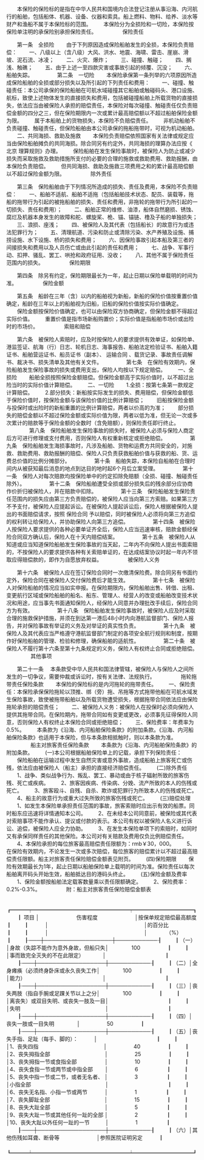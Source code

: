 
 


　　本保险的保险标的是指在中华人民共和国境内合法登记注册从事沿海、内河航行的船舶，包括船体、机器、设备、仪器和索具。船上燃料、物料、给养、淡水等财产和渔船不属于本保险标的范围。
　　本保险分为全损险和一切险，本保险按保险单注明的承保险别承担保险责任。
　　
　　 
保险责任

　　第一条　全损险
　　由于下列原因造成保险船舶发生的全损，本保险负责赔偿：
　　一、八级以上（含八级）大风、洪水、地震、海啸、雷击、崖崩、滑坡、泥石流、冰凌；
　　二、火灾、爆炸；
　　三、碰撞、触碰；
　　四、搁浅、触礁；
　　五、由于上述一至四款灾害或事故引起的倾覆、沉没；
　　六、船舶失踪。
　　
　　第二条　一切险
　　本保险承保第一条列举的六项原因所造成保险船舶的全损或部分损失以及所引起的下列责任和费用：
　　一、碰撞、触碰责任：本公司承保的保险船舶在可航水域碰撞其它船舶或触碰码头、港口设施、航标，致使上述物体发生的直接损失和费用，包括被碰撞船舶上所载货物的直接损失，依法应当由被保险人承担的赔偿责任，本保险对每次碰撞、触碰责任仅负责赔偿金额的四分之三，但在保险期限内一次或累计最高赔偿额以不超过船舶保险金额为限。
　　属于本船舶上的货物损失，本保险不负赔偿责任。
　　非机动船舶不负责碰撞、触碰责任，但保险船舶由本公司承保的拖船拖带时，可视为机动船舶。
　　二、共同海损、救助及施救
　　本保险负责赔偿依照国家有关法律或规定应当由保险船舶摊负的共同海损。除合同另有约定外，共同海损的理算办法应按《
北京
理算规则》办理。
　　保险船舶在发生保险事故时，被保险人为防止或减少损失而采取施救及救助措施所支付的必要的合理的施救或救助费用、救助报酬，由本保险负责赔偿。
　　但共同海损、救助及施救三项费用之和的累计最高赔偿额以不超过保险金额为限。
　　
　　 
除外责任

　　第三条　保险船舶由于下列情况所造成的损失、责任及费用，本保险不负责赔偿：
　　一、船舶不适航、船舶不适拖（包括船舶技术状态、配员、装载等，拖船的拖带行为引起的被拖船舶的损失、责任和费用，非拖轮的拖带行为所引起的一切损失、责任和费用）；
　　二、船舶正常的维修、油漆，船体自然磨损、锈蚀、腐烂及机器本身发生的故障和舵、螺旋桨、桅、锚、锚链、橹及子船的单独损失；
　　三、浪损、座浅；
　　四、被保险人及其代表（包括船长）的故意行为或违法犯罪行为；
　　五、清理航道、污染和防止或清除污染、水产养殖及设施、捕捞设施、水下设施、桥的损失和费用；
　　六、因保险事故引起本船及第三者的间接损失和费用以及人员伤亡或由此引起的责任和费用；
　　七、战争、军事行动、扣押、骚乱、罢工、哄抢和政府征用、没收；
　　八、其他不属于保险责任范围内的损失。
　　
　　 
保险期限

　　第四条　除另有约定，保险期限最长为一年，起止日期以保险单载明的时间为准。
　　
　　 
保险金额

　　第五条　船龄在三年（含）以内的船舶视为新船，新船的保险价值按重置价值确定，船龄在三年以上的船舶视为旧船，旧船的保险价值按实际价值确定。
　　保险金额按保险价值确定，也可以由保险双方协商确定，但保险金额不得超过实际价值。
　　重置价值是指市场新船购置价；实际价值是指船舶市场价或出险时的市场价。
　　
　　 
索赔和赔偿

　　第六条　被保险人索赔时，应及时按保险人的要求提供有效单证，如保险单、港监签证、航海（行）日志、轮机日志、海事报告、船舶法定检验证书、船舶入籍证书、船舶营运证书、船员证书（副本）、
运输合同
、载货记录、事故责任调解书、裁决书、损失清单及其他有关文件。
　　
　　第七条　在保险有效期内，保险船舶发生保险事故的损失或费用支出，保险人均按以下规定赔偿。
　　一、全损险
　　船舶全损按照保险金额赔偿。但保险金额高于实际价值时，以不超过出险当时的实际价值计算赔偿。
　　二、一切险
　　1.全损：按第七条第一款规定计算赔偿。
　　2.部分损失：新船按实际发生的损失、费用赔偿，但保险金额低于保险价值时，按保险金额与该保险价值的比例计算赔偿；
　　旧船按保险金额与投保时或出险时的新船重置的比例计算赔偿，两者以价高的为准；
　　部分损失的赔偿金额以不超过保险金额或实际价值为限，两者以低为准，但无论一次或多次累计的赔款等于保险金额的全数时（含免赔额），则保险责任即行终止。
　　
　　第八条　保险船舶发生保险事故的损失时，被保险人必须与保险人商定后方可进行修理或支付费用，否则保险人有权重新核定或拒绝赔偿。
　　
　　第九条　保险船舶发生海损事故时，凡涉及船舶、货物和运费方共同安全的，对施救、救助费用、救助报酬的赔偿、保险人只负责获救船舶价值与获救的船、货、运费总价值的比例分摊部分。
　　
　　第十条　船舶失踪，本保险自船舶在合理时间内从被获知最后消息的地点到达目的地时起6个月后立案受理。
　　
　　第十一条　保险人对每次赔款均按保险单中的约定扣除免赔额（全损、碰撞、触碰责任除外）。
　　
　　第十二条　保险船舶遭受全损或部分损失后的残余部分应协商作价折归被保险人，并在赔款中扣除。
　　
　　第十三条　保险船舶发生保险责任范围内的损失应由第三方负责赔偿的，被保险人应当向第三方索赔。如果第三方不予支付，被保险人应提起诉讼。在被保险人提起诉讼后，保险人根据被保险人提出的书面赔偿请求，按照
保险合同
予以赔偿，同时被保险人必须将向第三方追偿的权利转让给保险人，并协助保险人向第三方追偿。
　　
　　第十四条　被保险人按保险人要求提供的各种必要单证齐全后，保险人应当迅速审核，赔款金额经保险合同双方确认后，保险人在十天内赔偿结案。
　　
　　第十五条　被保险人从知道或应当知道保险船舶发生保险事故的当天起，二年内不向保险人提出书面索赔的，不按保险人的要求提供各种有关索赔单证的，在达成结案协议时起一年内不领取应得赔偿款的，即作为自愿放弃权益。
　　
　　 
被保险人义务

　　第十六条　被保险人应在签订保险合同时一次缴清保险费。除合同另有书面约定外，保险合同在被保险人交付保险费后才能生效。
　　
　　第十七条　被保险人对保险船舶的情况应当如实申报。在保险期限内，保险船舶出售、转借、出租、变更航行区域或保险船舶的船名、船东、管理人、经营人的改变或船舶改变技术状况和用途，应当事先书面通知保险人，经保险人同意并办理批改手续后，保险合同方为有效。
　　
　　第十八条　保险船舶发生保险事故时，被保险人应及时采取合理的施救保护措施，并须在到达第一港后48小时内向港航监督部门、保险人报告，并对保险事故有举证的义务及对举证的真实性负责。
　　
　　第十九条　被保险人及其代表应当严格遵守港航监督部门制定的各项安全航行规则和制度，按期作好保险船舶的管理、检验和修理，确保船舶的适航性。
　　
　　第二十条　被保险人不履行第十六条至第十九条规定的义务，保险人有权终止合同或拒绝赔偿。
　　
　　 
其他事项

　　第二十一条　 本条款受中华人民共和国法律管辖，被保险人与保险人之间所发生的一切争议，需要仲裁或诉讼时，按有关法律、法规执行。
　　
　　 
拖轮拖带责任保险条款
　　本保险的保险标的是内河拖轮的拖带责任。
　　一、保险责任：本保险承保保险拖轮以顶推、绑（旁）拖、吊拖等方式拖带他船在可航水域发生保险事故，致使被拖带船舶以及所载货物遭受损失，根据拖带合同依法应由保险拖轮承担的赔偿责任；
　　二、被保险人义务：被保险人在投保时必须向保险人提供其拖带合同。在保险期内，拖带合同如有变更或更改，必须事先征得保险人同意，否则保险人有权终止本保险合同或拒绝赔偿；
　　三、保险费率：年费率为0.5%。
　　本条款为《沿海、内河船舶保险条款》的附加条款。《沿海、内河船舶保险条款》也适用于本保险，但与本条款相抵触时，则以本条款为准。
　　
　　 
船主对旅客责任保险条款
　　本条款为《沿海、内河船舶保险条款》的附加条款。
　　(一)本公司根据船舶保险单上的记载，承担下列保险责任：
　　保险船舶在运输过程中发生自然灾害或意外事故，造成船舶上旅客死亡或伤残，依法应由被保险人（船主）承担的直接经济赔偿责任。
　　(二)除外责任
　　1、战争、类似战争行为、叛乱、罢工、暴动或由于核子辐射所致的旅客伤残、死亡或疾病。
　　2、旅客因疾病、传染病、分娩、流产所致的本人的伤残或死亡。
　　3、旅客殴斗、自残、自杀、欺诈或犯罪行为所致本人的伤残或死亡。
　　4、船主的故意行为或重大过失所致的旅客伤残或死亡。
　　(三)赔偿处理
　　1、如发生本保险单承担责任范围的事故，旅客索赔时应出示有效的船票。同时船东应迅速将详情通知本公司。
　　2、在未经本公司同意前，被保险或其代表对索赔事项不能作承认、提议或付款的表示。本公司有权以被保险人名义进行诉讼、追偿，被保险人应全力协助。
　　3、在发生本保险单项下的索赔时，如同时又有承保同样责任的其他保险。本公司对有关赔款及费用仅负比例赔偿责任。
　　4、本保险承担的每位旅客最高赔偿责任限额为：rmb￥30，000。
　　5、在保险有效期内，不论发生一次或多次赔偿，每位旅客的赔偿累计以不超过最高赔偿责任限额。船主对旅客责任保险赔偿金额表见附页。
　　(四)保险期限
　　保险有效期最长为1年，起止日期以船舶保险单上载明的时间为准。保险责任以每次船舶离开码头开始生效，船舶抵达目的港码头终止。
　　(五)保险金额及费率
　　1、保险金额按船舶法定载客数量乘以责任限额确定。
　　2、保险费率：0.2%-0.3%。
　　
　　 
附：船主对旅客责任保险赔偿金额表

　　
　　┏━━━┯━━━━━━━━━━━━━━━━━━┯━━━━━━━━━━━┓
　　┃ 项目 │　　　　　　　伤害程度　　　　　　　│按保单规定赔偿最高额度┃
　　┃　　　│　　　　　　　　　　　　　　　　　　│的百分比　　　　　　　┃
　　┃　　　│　　　　　　　　　　　　　　　　　　│　　　　（%）　　　　 ┃
　　┠───┼──────────────────┼───────────┨
　　┃（一）│身故（失踪不能作为意外身故，但船只失│　　　　 100　　　　　┃
　　┃　　　│事而致完全灭失的不在此限定）　　　　│　　　　　　　　　　　┃
　　┠───┼──────────────────┼───────────┨
　　┃（二）│全身瘫痪（必须终身卧床或永久丧失工作│　　　　 100　　　　　┃
　　┃　　　│能力）　　　　　　　　　　　　　　　│　　　　　　　　　　　┃
　　┠───┼──────────────────┼───────────┨
　　┃（三）│丧失两肢（指自手腕或足踝关节以上之分│　　　　 100　　　　　┃
　　┃　　　│离丧失）或双目失明、或丧失一肢及一目│　　　　　　　　　　　┃
　　┃　　　│失明　　　　　　　　　　　　　　　　│　　　　　　　　　　　┃
　　┠───┼──────────────────┼───────────┨
　　┃（四）│　　　　 丧失一肢或一目失明　　　　 │　　　　　50　　　　　┃
　　┠───┼──────────────────┼───────────┨
　　┃（五）│丧失手指、足趾（每手、脚的）：　　　│　　　　　　　　　　　┃
　　┃　　　│1、丧失四指　　　　　　　　　　　　 │　　　　　40　　　　　┃
　　┃　　　│2、丧失拇指全部　　　　　　　　　　 │　　　　　25　　　　　┃
　　┃　　　│3、丧失拇指一节或食指全部　　　　　 │　　　　　10　　　　　┃
　　┃　　　│4、丧失食指一节或两节或中指全部　　 │　　　　　6　　　　　 ┃
　　┃　　　│5、丧失中指一节或二节，或者无名者、 │　　　　　3　　　　　 ┃
　　┃　　　│小指全部　　　　　　　　　　　　　　│　　　　　　　　　　　┃
　　┃　　　│6、丧失无名指、小指一节或两节　　　 │　　　　　1　　　　　 ┃
　　┃　　　│7、丧失脚趾全部　　　　　　　　　　 │　　　　　15　　　　　┃
　　┃　　　│8、丧失大趾全部　　　　　　　　　　 │　　　　　5　　　　　 ┃
　　┃　　　│9、丧失大趾一节或其他任何一趾的全部 │　　　　　2　　　　　 ┃
　　┃　　　│10、丧失大趾以外任何一趾的一节　　　│　　　　　1　　　　　 ┃
　　┠───┼──────────────────┼───────────┨
　　┃（六）│其他伤残如耳聋、断骨等　　　　　　　│参照医院证明另定　　　┃
　　┗━━━┷━━━━━━━━━━━━━━━━━━┷━━━━━━━━━━━┛
　　

　　
 


 

 
 
 
 
 
  


  
 

  


  


  
 
 
 
 

